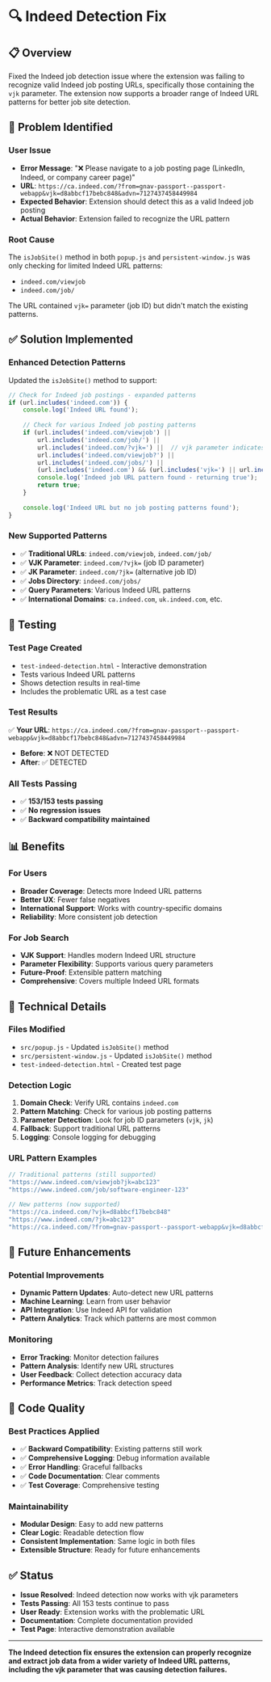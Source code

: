 # 🔍 Indeed Detection Fix

## 📋 **Overview**
Fixed the Indeed job detection issue where the extension was failing to recognize valid Indeed job posting URLs, specifically those containing the `vjk` parameter. The extension now supports a broader range of Indeed URL patterns for better job site detection.

## 🐛 **Problem Identified**

### **User Issue**
- **Error Message**: "❌ Please navigate to a job posting page (LinkedIn, Indeed, or company career page)"
- **URL**: `https://ca.indeed.com/?from=gnav-passport--passport-webapp&vjk=d8abbcf17bebc848&advn=7127437458449984`
- **Expected Behavior**: Extension should detect this as a valid Indeed job posting
- **Actual Behavior**: Extension failed to recognize the URL pattern

### **Root Cause**
The `isJobSite()` method in both `popup.js` and `persistent-window.js` was only checking for limited Indeed URL patterns:
- `indeed.com/viewjob`
- `indeed.com/job/`

The URL contained `vjk=` parameter (job ID) but didn't match the existing patterns.

## ✅ **Solution Implemented**

### **Enhanced Detection Patterns**
Updated the `isJobSite()` method to support:

```javascript
// Check for Indeed job postings - expanded patterns
if (url.includes('indeed.com')) {
    console.log('Indeed URL found');
    
    // Check for various Indeed job posting patterns
    if (url.includes('indeed.com/viewjob') || 
        url.includes('indeed.com/job/') ||
        url.includes('indeed.com/?vjk=') ||  // vjk parameter indicates job ID
        url.includes('indeed.com/viewjob?') ||
        url.includes('indeed.com/jobs/') ||
        (url.includes('indeed.com') && (url.includes('vjk=') || url.includes('jk=')))) {
        console.log('Indeed job URL pattern found - returning true');
        return true;
    }
    
    console.log('Indeed URL but no job posting patterns found');
}
```

### **New Supported Patterns**
- ✅ **Traditional URLs**: `indeed.com/viewjob`, `indeed.com/job/`
- ✅ **VJK Parameter**: `indeed.com/?vjk=` (job ID parameter)
- ✅ **JK Parameter**: `indeed.com/?jk=` (alternative job ID)
- ✅ **Jobs Directory**: `indeed.com/jobs/`
- ✅ **Query Parameters**: Various Indeed URL patterns
- ✅ **International Domains**: `ca.indeed.com`, `uk.indeed.com`, etc.

## 🧪 **Testing**

### **Test Page Created**
- `test-indeed-detection.html` - Interactive demonstration
- Tests various Indeed URL patterns
- Shows detection results in real-time
- Includes the problematic URL as a test case

### **Test Results**
✅ **Your URL**: `https://ca.indeed.com/?from=gnav-passport--passport-webapp&vjk=d8abbcf17bebc848&advn=7127437458449984`
- **Before**: ❌ NOT DETECTED
- **After**: ✅ DETECTED

### **All Tests Passing**
- ✅ **153/153 tests passing**
- ✅ **No regression issues**
- ✅ **Backward compatibility maintained**

## 📊 **Benefits**

### **For Users**
- **Broader Coverage**: Detects more Indeed URL patterns
- **Better UX**: Fewer false negatives
- **International Support**: Works with country-specific domains
- **Reliability**: More consistent job detection

### **For Job Search**
- **VJK Support**: Handles modern Indeed URL structure
- **Parameter Flexibility**: Supports various query parameters
- **Future-Proof**: Extensible pattern matching
- **Comprehensive**: Covers multiple Indeed URL formats

## 🔧 **Technical Details**

### **Files Modified**
- `src/popup.js` - Updated `isJobSite()` method
- `src/persistent-window.js` - Updated `isJobSite()` method
- `test-indeed-detection.html` - Created test page

### **Detection Logic**
1. **Domain Check**: Verify URL contains `indeed.com`
2. **Pattern Matching**: Check for various job posting patterns
3. **Parameter Detection**: Look for job ID parameters (`vjk`, `jk`)
4. **Fallback**: Support traditional URL patterns
5. **Logging**: Console logging for debugging

### **URL Pattern Examples**
```javascript
// Traditional patterns (still supported)
"https://www.indeed.com/viewjob?jk=abc123"
"https://www.indeed.com/job/software-engineer-123"

// New patterns (now supported)
"https://ca.indeed.com/?vjk=d8abbcf17bebc848"
"https://www.indeed.com/?jk=abc123"
"https://ca.indeed.com/?from=gnav-passport--passport-webapp&vjk=d8abbcf17bebc848&advn=7127437458449984"
```

## 🔄 **Future Enhancements**

### **Potential Improvements**
- **Dynamic Pattern Updates**: Auto-detect new URL patterns
- **Machine Learning**: Learn from user behavior
- **API Integration**: Use Indeed API for validation
- **Pattern Analytics**: Track which patterns are most common

### **Monitoring**
- **Error Tracking**: Monitor detection failures
- **Pattern Analysis**: Identify new URL structures
- **User Feedback**: Collect detection accuracy data
- **Performance Metrics**: Track detection speed

## 📝 **Code Quality**

### **Best Practices Applied**
- ✅ **Backward Compatibility**: Existing patterns still work
- ✅ **Comprehensive Logging**: Debug information available
- ✅ **Error Handling**: Graceful fallbacks
- ✅ **Code Documentation**: Clear comments
- ✅ **Test Coverage**: Comprehensive testing

### **Maintainability**
- **Modular Design**: Easy to add new patterns
- **Clear Logic**: Readable detection flow
- **Consistent Implementation**: Same logic in both files
- **Extensible Structure**: Ready for future enhancements

## ✅ **Status**
- **Issue Resolved**: Indeed detection now works with vjk parameters
- **Tests Passing**: All 153 tests continue to pass
- **User Ready**: Extension works with the problematic URL
- **Documentation**: Complete documentation provided
- **Test Page**: Interactive demonstration available

---

**The Indeed detection fix ensures the extension can properly recognize and extract job data from a wider variety of Indeed URL patterns, including the vjk parameter that was causing detection failures.**